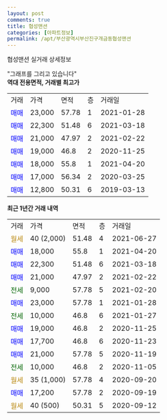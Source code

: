 ```yaml
---
layout: post
comments: true
title: 협성맨션
categories: [아파트정보]
permalink: /apt/부산광역시부산진구개금동협성맨션
---
```


협성맨션 실거래 상세정보

<script type="text/javascript">
  google.charts.load('current', {'packages':['line', 'corechart']});
  google.charts.setOnLoadCallback(drawChart);

  function drawChart() {
    var data = new google.visualization.DataTable();
    data.addColumn('date', '거래일');
    data.addColumn('number', "매매");
    data.addColumn('number', "전세");
    data.addColumn('number', "전매");

    data.addRows([[new Date(Date.parse("2021-06-27")), null, null, null], [new Date(Date.parse("2021-04-20")), 18000, null, null], [new Date(Date.parse("2021-03-18")), 22300, null, null], [new Date(Date.parse("2021-02-22")), 21000, null, null], [new Date(Date.parse("2021-02-20")), null, 9000, null], [new Date(Date.parse("2021-01-28")), 23000, null, null], [new Date(Date.parse("2021-01-27")), null, 10000, null], [new Date(Date.parse("2020-11-25")), 19000, null, null], [new Date(Date.parse("2020-11-23")), 17700, null, null], [new Date(Date.parse("2020-11-19")), 21000, null, null], [new Date(Date.parse("2020-11-05")), null, 10000, null], [new Date(Date.parse("2020-09-20")), null, null, null], [new Date(Date.parse("2020-09-19")), 17200, null, null], [new Date(Date.parse("2020-09-12")), null, null, null]]);

    var options = {
      hAxis: {
        format: 'yyyy/MM/dd'
      },    
      lineWidth: 0,
      pointsVisible: true,    
      title: '최근 1년간 유형별 실거래가 분포',
      legend: { position: 'bottom' }
    };

    var formatter = new google.visualization.NumberFormat({pattern:'###,###'} );
    formatter.format(data, 1);
    formatter.format(data, 2);
    
    setTimeout(function() {
        var chart = new google.visualization.LineChart(document.getElementById('columnchart_material'));
        chart.draw(data, (options));
        document.getElementById('loading').style.display = 'none';
    }, 200);
  }
</script>


<div id="loading" style="z-index:20; display: block; margin-left: 0px">"그래프를 그리고 있습니다"</div>
<div id="columnchart_material" style="width: 95%; margin-left: 0px; display: block"></div>
<!-- contents start -->
<b>역대 전용면적, 거래별 최고가</b>
<table class="sortable">
    <tr>
      <td>거래</td>
      <td>가격</td>
      <td>면적</td>
      <td>층</td>
      <td>거래일</td>
    </tr>
        <tr>
          <td><a style="color: blue">매매</a></td>
          <td>23,000</td>
          <td>57.78</td>
          <td>1</td>
          <td>2021-01-28</td>
        </tr>            <tr>
          <td><a style="color: blue">매매</a></td>
          <td>22,300</td>
          <td>51.48</td>
          <td>6</td>
          <td>2021-03-18</td>
        </tr>            <tr>
          <td><a style="color: blue">매매</a></td>
          <td>21,000</td>
          <td>47.97</td>
          <td>2</td>
          <td>2021-02-22</td>
        </tr>            <tr>
          <td><a style="color: blue">매매</a></td>
          <td>19,000</td>
          <td>46.8</td>
          <td>2</td>
          <td>2020-11-25</td>
        </tr>            <tr>
          <td><a style="color: blue">매매</a></td>
          <td>18,000</td>
          <td>55.8</td>
          <td>1</td>
          <td>2021-04-20</td>
        </tr>            <tr>
          <td><a style="color: blue">매매</a></td>
          <td>17,000</td>
          <td>56.34</td>
          <td>2</td>
          <td>2020-03-25</td>
        </tr>            <tr>
          <td><a style="color: blue">매매</a></td>
          <td>12,800</td>
          <td>50.31</td>
          <td>6</td>
          <td>2019-03-13</td>
        </tr>        
    
    
</table>

<b>최근 1년간 거래 내역</b>

<table class="sortable">
    <tr>
      <td>거래</td>
      <td>가격</td>
      <td>면적</td>
      <td>층</td>
      <td>거래일</td>
    </tr>
    <tr>
      <td><a style="color: darkgoldenrod">월세</a></td>
      <td>40 (2,000)</td>
      <td>51.48</td>
      <td>4</td>
      <td>2021-06-27</td>
    </tr>          <tr>
      <td><a style="color: blue">매매</a></td>
      <td>18,000</td>
      <td>55.8</td>
      <td>1</td>
      <td>2021-04-20</td>
    </tr>          <tr>
      <td><a style="color: blue">매매</a></td>
      <td>22,300</td>
      <td>51.48</td>
      <td>6</td>
      <td>2021-03-18</td>
    </tr>          <tr>
      <td><a style="color: blue">매매</a></td>
      <td>21,000</td>
      <td>47.97</td>
      <td>2</td>
      <td>2021-02-22</td>
    </tr>          <tr>
      <td><a style="color: darkgreen">전세</a></td>
      <td>9,000</td>
      <td>57.78</td>
      <td>5</td>
      <td>2021-02-20</td>
    </tr>          <tr>
      <td><a style="color: blue">매매</a></td>
      <td>23,000</td>
      <td>57.78</td>
      <td>1</td>
      <td>2021-01-28</td>
    </tr>          <tr>
      <td><a style="color: darkgreen">전세</a></td>
      <td>10,000</td>
      <td>46.8</td>
      <td>6</td>
      <td>2021-01-27</td>
    </tr>          <tr>
      <td><a style="color: blue">매매</a></td>
      <td>19,000</td>
      <td>46.8</td>
      <td>2</td>
      <td>2020-11-25</td>
    </tr>          <tr>
      <td><a style="color: blue">매매</a></td>
      <td>17,700</td>
      <td>46.8</td>
      <td>6</td>
      <td>2020-11-23</td>
    </tr>          <tr>
      <td><a style="color: blue">매매</a></td>
      <td>21,000</td>
      <td>57.78</td>
      <td>5</td>
      <td>2020-11-19</td>
    </tr>          <tr>
      <td><a style="color: darkgreen">전세</a></td>
      <td>10,000</td>
      <td>46.8</td>
      <td>2</td>
      <td>2020-11-05</td>
    </tr>          <tr>
      <td><a style="color: darkgoldenrod">월세</a></td>
      <td>35 (1,000)</td>
      <td>57.78</td>
      <td>4</td>
      <td>2020-09-20</td>
    </tr>          <tr>
      <td><a style="color: blue">매매</a></td>
      <td>17,200</td>
      <td>57.78</td>
      <td>2</td>
      <td>2020-09-19</td>
    </tr>          <tr>
      <td><a style="color: darkgoldenrod">월세</a></td>
      <td>40 (500)</td>
      <td>50.31</td>
      <td>5</td>
      <td>2020-09-12</td>
    </tr>      </table>
<!-- contents end -->    

